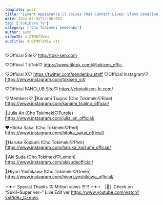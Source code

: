 ```yaml
---
template: post
title: '[Event Appearance 🌟] Voices That Connect Lives: Blood Donation Appreciation LIVE 🎶 & Jigo Rock Festival 🔥 / epi.269'
date: 2024-04-03T13:00:06Z
tag: ['Tokibaro TV']
category: ['Cho Tokimeki Sendenbu']
author: auto 
videoID: 4_QTM072Wiw
subTitle: 4_QTM072Wiw.vtt
---
```

♡Official Site♡
http://toki-sen.com

♡Official TikTok♡
https://www.tiktok.com/@tokisen_offic...

♡Official X♡
 https://twitter.com/sendenbu_staff
♡Official Instagram♡
https://www.instagram.com/tokisen_sd/

♡Official FANCLUB Site♡
https://chotokisen-fc.com/


♡Members♡
💙Kanami Tsujino (Cho Tokimeki♡Blue)
https://www.instagram.com/kanami_tsujino_official/


💜Julia An (Cho Tokimeki♡Purple)
https://www.instagram.com/julia_an_official/


❤️Hitoka Sakai (Cho Tokimeki♡Red)
https://www.instagram.com/hitoka_sakai_official/


💖Haruka Koizumi (Cho Tokimeki♡Pink)
https://www.instagram.com/haruka_koizumi_official/


💛Aki Suda (Cho Tokimeki♡Lemon)
https://www.instagram.com/akisudaofficial/


💚Hiyori Yoshikawa (Cho Tokimeki♡Green)
https://www.instagram.com/hiyori_yoshikawa_official/


✧✦✧ Special Thanks 10 Million views !!!!!! ✧✦✧
［🎥］Check on “Suki!~Super ver~” Live Edit ver
https://www.youtube.com/watch?v=Pk9Lj_CZmws